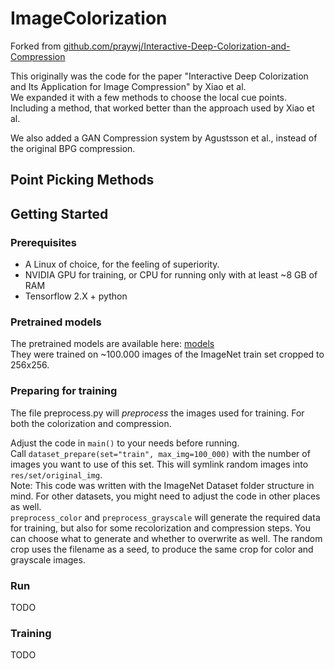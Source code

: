 # ImageColorization
Forked from [github.com/praywj/Interactive-Deep-Colorization-and-Compression](https://github.com/praywj/Interactive-Deep-Colorization-and-Compression)

This originally was the code for the paper "Interactive Deep Colorization and Its Application for Image Compression" 
by Xiao et al.  
We expanded it with a few methods to choose the local cue points. Including a  method, that worked better than the 
approach used by Xiao et al.  

We also added a GAN Compression system by Agustsson et al., instead of the original BPG compression. 

## Point Picking Methods

## Getting Started

### Prerequisites
- A Linux of choice, for the feeling of superiority.  
- NVIDIA GPU for training, or CPU for running only with at least ~8 GB of RAM  
- Tensorflow 2.X + python  

### Pretrained models
The pretrained models are available here: [models](https://drive.google.com/drive/folders/1yzbB6oZSHxe_WYmUzOuujs2zTXRc2z3M?usp=sharing)  
They were trained on ~100.000 images of the ImageNet train set cropped to 256x256. 


### Preparing for training
The file preprocess.py will *preprocess* the images used for training. For both the colorization and compression.   

Adjust the code in `main()` to your needs before running.  
Call `dataset_prepare(set="train", max_img=100_000)` with the number of images you want to use of this set. This 
will symlink random images into `res/set/original_img`.  
Note: This code was written with the ImageNet Dataset folder structure in mind. For other datasets, you might need 
to adjust the code in other places  as well.  
`preprocess_color` and `preprocess_grayscale` will generate the required data for training, but also for some 
recolorization and compression steps. You can choose what to generate and whether to overwrite as well. The random 
crop uses the filename as a seed, to produce the same crop for color and grayscale images. 

### Run
TODO  

### Training
TODO  

